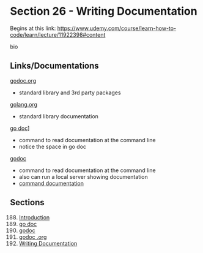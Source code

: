# Section 26 - Writing Documentation

Begins at this link: https://www.udemy.com/course/learn-how-to-code/learn/lecture/11922398#content

bio

## Links/Documentations

[godoc.org](https://pkg.go.dev/?utm_source=godoc)
- standard library and 3rd party packages

[golang.org](https://go.dev/doc/)
- standard library documentation

[go doc](https://pkg.go.dev/cmd/go)]
- command to read documentation at the command line
- notice the space in go doc

[godoc](https://pkg.go.dev/golang.org/x/tools/cmd/godoc?utm_source=godoc)
- command to read documentation at the command line
- also can run a local server showing documentation
- [command documentation](https://go.dev/doc/cmd)

## Sections

188. [Introduction](https://github.com/ryanclove/LearningGoProgramming/blob/master/Lecture%20Sections/Section%2026%20Error%20Handling/Sec%2026.188/README.md)
189. [go doc](https://github.com/ryanclove/LearningGoProgramming/blob/master/Lecture%20Sections/Section%2026%20Error%20Handling/Sec%2026.189)
190. [godoc](https://github.com/ryanclove/LearningGoProgramming/blob/master/Lecture%20Sections/Section%2026%20Error%20Handling/Sec%2026.190/main.go)
191. [godoc .org](https://github.com/ryanclove/LearningGoProgramming/blob/master/Lecture%20Sections/Section%2026%20Error%20Handling/Sec%2026.191/main.go)
192. [Writing Documentation](https://github.com/ryanclove/LearningGoProgramming/blob/master/Lecture%20Sections/Section%2026%20Error%20Handling/Sec%2026.192)
